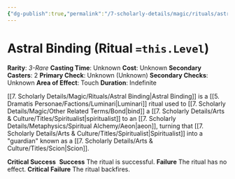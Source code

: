 ```yaml
---
{"dg-publish":true,"permalink":"/7-scholarly-details/magic/rituals/astral-binding/","noteIcon":""}
---
```



# Astral Binding (Ritual `=this.Level`)

**Rarity**: *3-Rare*
**Casting Time**: Unknown
**Cost**: Unknown
**Secondary Casters**: 2
**Primary Check**: Unknown (Unknown)
**Secondary Checks**: Unknown
**Area of Effect**: Touch
**Duration**: Indefinite

[[7. Scholarly Details/Magic/Rituals/Astral Binding\|Astral Binding]] is a [[5. Dramatis Personae/Factions/Luminari\|Luminari]] ritual used to [[7. Scholarly Details/Magic/Other Related Terms/Bond\|bind]] a [[7. Scholarly Details/Arts & Culture/Titles/Spiritualist\|spiritualist]] to an [[7. Scholarly Details/Metaphysics/Spiritual Alchemy/Aeon\|aeon]], turning that [[7. Scholarly Details/Arts & Culture/Titles/Spiritualist\|Spiritualist]] into a "guardian" known as a [[7. Scholarly Details/Arts & Culture/Titles/Scion\|Scion]]. 

**Critical Success** 
**Success** The ritual is successful.
**Failure** The ritual has no effect.
**Critical Failure** The ritual backfires. 



